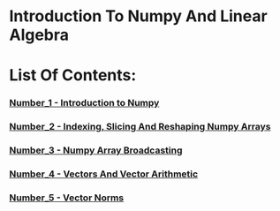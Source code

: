 # Introduction To Numpy And Linear Algebra

# List Of Contents:

### [Number_1 - Introduction to Numpy](Content%20details/Number_1.md)
### [Number_2 - Indexing, Slicing And Reshaping Numpy Arrays](Content%20details/Number_2.md)
### [Number_3 - Numpy Array Broadcasting](Content%20details/Number_3.md)
### [Number_4 - Vectors And Vector Arithmetic](Content%20details/Number_4.md)
### [Number_5 - Vector Norms](Content%20details/Number_5.md)
